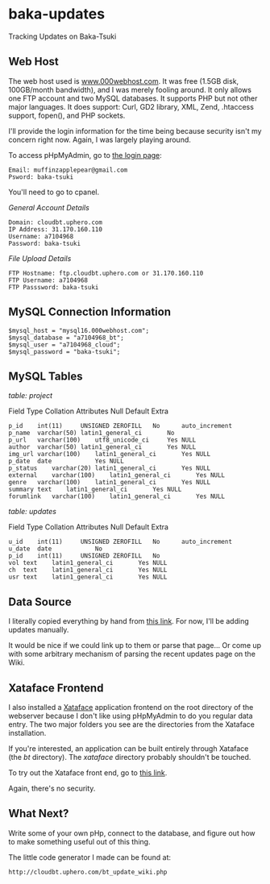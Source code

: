 baka-updates
============

Tracking Updates on Baka-Tsuki

Web Host
------------

The web host used is www.000webhost.com. It was free (1.5GB disk, 100GB/month bandwidth), and I was merely fooling around. It only allows one FTP account and two MySQL databases. It supports PHP but not other major languages. It does support: Curl, GD2 library, XML, Zend, .htaccess support, fopen(), and PHP sockets.

I'll provide the login information for the time being because security isn't my concern right now. Again, I was largely playing around.

To access pHpMyAdmin, go to [the login page](http://members.000webhost.com):

    Email: muffinzapplepear@gmail.com
    Psword: baka-tsuki

You'll need to go to cpanel.

*General Account Details*

    Domain: cloudbt.uphero.com
    IP Address: 31.170.160.110
    Username: a7104968
    Password: baka-tsuki

*File Upload Details*

    FTP Hostname: ftp.cloudbt.uphero.com or 31.170.160.110
    FTP Username: a7104968
    FTP Passsword: baka-tsuki

MySQL Connection Information
------------

    $mysql_host = "mysql16.000webhost.com";
    $mysql_database = "a7104968_bt";
    $mysql_user = "a7104968_cloud";
    $mysql_password = "baka-tsuki";

MySQL Tables
------------
*table: project*

Field	Type	Collation	Attributes	Null	Default	Extra	

    p_id	int(11)		UNSIGNED ZEROFILL	No		auto_increment	 
    p_name	varchar(50)	latin1_general_ci		No	
    p_url	varchar(100)	utf8_unicode_ci		Yes	NULL
    author	varchar(50)	latin1_general_ci		Yes	NULL
    img_url	varchar(100)	latin1_general_ci		Yes	NULL	
    p_date	date			Yes	NULL	
    p_status	varchar(20)	latin1_general_ci		Yes	NULL	
    external	varchar(100)	latin1_general_ci		Yes	NULL
    genre	varchar(100)	latin1_general_ci		Yes	NULL	
    summary	text	latin1_general_ci		Yes	NULL	
    forumlink	varchar(100)	latin1_general_ci		Yes	NULL	

*table: updates*

Field	Type	Collation	Attributes	Null	Default	Extra	

    u_id	int(11)		UNSIGNED ZEROFILL	No		auto_increment	
    u_date	date			No			
    p_id	int(11)		UNSIGNED ZEROFILL	No		
    vol	text	latin1_general_ci		Yes	NULL	
    ch	text	latin1_general_ci		Yes	NULL	
    usr	text	latin1_general_ci		Yes	NULL	

Data Source
------------
I literally copied everything by hand from [this link](http://www.mangaupdates.com/groups.html?id=630). For now, I'll be adding updates manually.

It would be nice if we could link up to them or parse that page... Or come up with some arbitrary mechanism of parsing the recent updates page on the Wiki.

Xataface Frontend
------------

I also installed a [Xataface](http://xataface.com/) application frontend on the root directory of the webserver because I don't like using pHpMyAdmin to do you regular data entry. The two major folders you see are the directories from the Xataface installation.

If you're interested, an application can be built entirely through Xataface (the *bt* directory). The *xataface* directory probably shouldn't be touched.

To try out the Xataface front end, go to [this link](http://cloudbt.uphero.com/bt/).

Again, there's no security.

What Next?
------------

Write some of your own pHp, connect to the database, and figure out how to make something useful out of this thing.

The little code generator I made can be found at:

    http://cloudbt.uphero.com/bt_update_wiki.php
